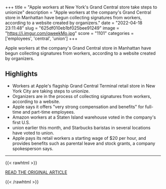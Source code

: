 +++
title = "Apple workers at New York's Grand Central store take steps to unionize"
description = "Apple workers at the company's Grand Central store in Manhattan have begun collecting signatures from workers, according to a website created by organizers."
date = "2022-04-18 23:11:48"
slug = "625df010eb1bf025bee91249"
image = "https://i.imgur.com/qweekMo.jpg"
score = "1101"
categories = ['employees', 'central', 'union']
+++

Apple workers at the company's Grand Central store in Manhattan have begun collecting signatures from workers, according to a website created by organizers.

## Highlights

- Workers at Apple's flagship Grand Central Terminal retail store in New York City are taking steps to unionize.
- Organizers are in the process of collecting signatures from workers, according to a website.
- Apple says it offers "very strong compensation and benefits" for full-time and part-time employees.
- Amazon workers at a Staten Island warehouse voted in the company's first U.S.
- union earlier this month, and Starbucks baristas in several locations have voted to union.
- Apple pays its retail workers a starting wage of $20 per hour, and provides benefits such as parental leave and stock grants, a company spokesperson says.

---

{{< rawhtml >}}
  <p class="article-category">
    <a target="_blank" href="https://www.cnbc.com/2022/04/18/apple-workers-at-new-yorks-grand-central-store-take-steps-to-unionize.html">READ THE ORIGINAL ARTICLE</a>
  </p>
{{< /rawhtml >}}
